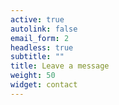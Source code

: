 ```yaml
---
active: true
autolink: false
email_form: 2
headless: true
subtitle: ""
title: Leave a message
weight: 50
widget: contact
---
```


